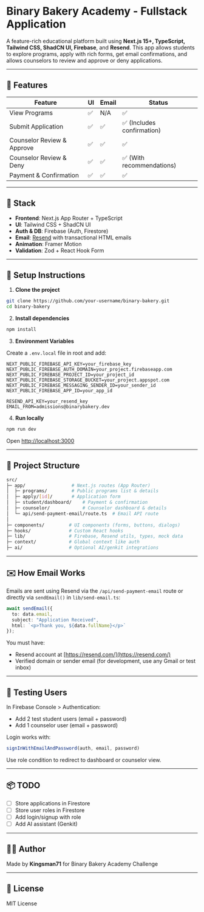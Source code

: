 # Binary Bakery Academy - Fullstack Application

A feature-rich educational platform built using **Next.js 15+, TypeScript, Tailwind CSS, ShadCN UI, Firebase**, and **Resend**. This app allows students to explore programs, apply with rich forms, get email confirmations, and allows counselors to review and approve or deny applications.

---

## 🚀 Features

| Feature                    | UI | Email | Status                    |
| -------------------------- | -- | ----- | ------------------------- |
| View Programs              | ✅  | N/A   | ✅                         |
| Submit Application         | ✅  | ✅     | ✅ (Includes confirmation) |
| Counselor Review & Approve | ✅  | ✅     | ✅                         |
| Counselor Review & Deny    | ✅  | ✅     | ✅ (With recommendations)  |
| Payment & Confirmation     | ✅  | ✅     | ✅                         |

---

## 🧱 Stack

* **Frontend**: Next.js App Router + TypeScript
* **UI**: Tailwind CSS + ShadCN UI
* **Auth & DB**: Firebase (Auth, Firestore)
* **Email**: [Resend](https://resend.com/) with transactional HTML emails
* **Animation**: Framer Motion
* **Validation**: Zod + React Hook Form

---

## 🔧 Setup Instructions

1. **Clone the project**

```bash
git clone https://github.com/your-username/binary-bakery.git
cd binary-bakery
```

2. **Install dependencies**

```bash
npm install
```

3. **Environment Variables**

Create a `.env.local` file in root and add:

```env
NEXT_PUBLIC_FIREBASE_API_KEY=your_firebase_key
NEXT_PUBLIC_FIREBASE_AUTH_DOMAIN=your_project.firebaseapp.com
NEXT_PUBLIC_FIREBASE_PROJECT_ID=your_project_id
NEXT_PUBLIC_FIREBASE_STORAGE_BUCKET=your_project.appspot.com
NEXT_PUBLIC_FIREBASE_MESSAGING_SENDER_ID=your_sender_id
NEXT_PUBLIC_FIREBASE_APP_ID=your_app_id

RESEND_API_KEY=your_resend_key
EMAIL_FROM=admissions@binarybakery.dev
```

4. **Run locally**

```bash
npm run dev
```

Open [http://localhost:3000](http://localhost:3000)

---

## 📁 Project Structure

```bash
src/
├─ app/                 # Next.js routes (App Router)
│  ├─ programs/         # Public programs list & details
│  ├─ apply/[id]/       # Application form
│  ├─ student/dashboard/    # Payment & confirmation
│  ├─ counselor/            # Counselor dashboard & details
│  └─ api/send-payment-email/route.ts  # Email API route
│
├─ components/         # UI components (forms, buttons, dialogs)
├─ hooks/              # Custom React hooks
├─ lib/                # Firebase, Resend utils, types, mock data
├─ context/            # Global context like auth
├─ ai/                 # Optional AI/genkit integrations
```

---

## ✉️ How Email Works

Emails are sent using Resend via the `/api/send-payment-email` route or directly via `sendEmail()` in `lib/send-email.ts`:

```ts
await sendEmail({
  to: data.email,
  subject: "Application Received",
  html: `<p>Thank you, ${data.fullName}</p>`
});
```

You must have:

* Resend account at [https://resend.com/](https://resend.com/)
* Verified domain or sender email (for development, use any Gmail or test inbox)

---

## 🧪 Testing Users

In Firebase Console > Authentication:

* Add 2 test student users (email + password)
* Add 1 counselor user (email + password)

Login works with:

```ts
signInWithEmailAndPassword(auth, email, password)
```

Use role condition to redirect to dashboard or counselor view.

---

## 📦 TODO

* [ ] Store applications in Firestore
* [ ] Store user roles in Firestore
* [ ] Add login/signup with role
* [ ] Add AI assistant (Genkit)

---

## 🧑‍💻 Author

Made by **Kingsman71** for Binary Bakery Academy Challenge

---

## 📜 License

MIT License
